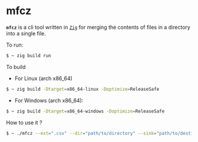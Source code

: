 # mfcz
**` mfcz `** is a cli tool written in [`Zig`](https://ziglang.org/) for merging the contents of files in a directory into a single file.

To run:

```bash
$ ~ zig build run
```

To build

- For Linux (arch x86_64)

```bash
$ ~ zig build -Dtarget=x86_64-linux -Doptimize=ReleaseSafe
```

- For Windows (arch x86_64):

```bash
$ ~ zig build -Dtarget=x86_64-windows -Doptimize=ReleaseSafe
```

How to use it ?

```bash
$ ~ ./mfcz --ext=".csv" --dir="path/to/directory" --sink="path/to/destination_file"
```